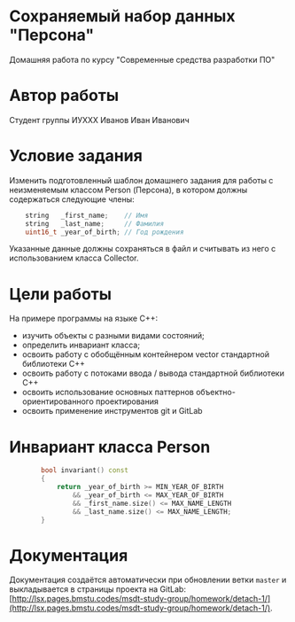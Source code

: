 # Сохраняемый набор данных "Персона"

Домашняя работа по курсу "Современные средства разработки ПО" 

# Автор работы

Студент группы ИУХХХ Иванов Иван Иванович

# Условие задания

Изменить подготовленный шаблон домашнего задания для работы с неизменяемым классом Person (Персона), в котором должны содержаться следующие члены:

```cpp
    string   _first_name;    // Имя
    string   _last_name;     // Фамилия
    uint16_t _year_of_birth; // Год рождения
```

Указанные данные должны сохраняться в файл и считывать из него с использованием класса Collector.

# Цели работы

На примере программы на языке С++:

* изучить объекты с разными видами состояний;
* определить инвариант класса;
* освоить работу с обобщённым контейнером vector стандартной библиотеки С++
* освоить работу с потоками ввода / вывода стандартной библиотеки С++
* освоить использование основных паттернов объектно-ориентированного проектирования 
* освоить применение инструментов git и GitLab

# Инвариант класса Person

```cpp
        bool invariant() const
        {
            return _year_of_birth >= MIN_YEAR_OF_BIRTH
                && _year_of_birth <= MAX_YEAR_OF_BIRTH
                && _first_name.size() <= MAX_NAME_LENGTH 
                && _last_name.size() <= MAX_NAME_LENGTH;
        }
```

# Документация

Документация создаётся автоматически при обновлении ветки `master` и выкладывается в страницы проекта на GitLab: [http://lsx.pages.bmstu.codes/msdt-study-group/homework/detach-1/](http://lsx.pages.bmstu.codes/msdt-study-group/homework/detach-1/).

